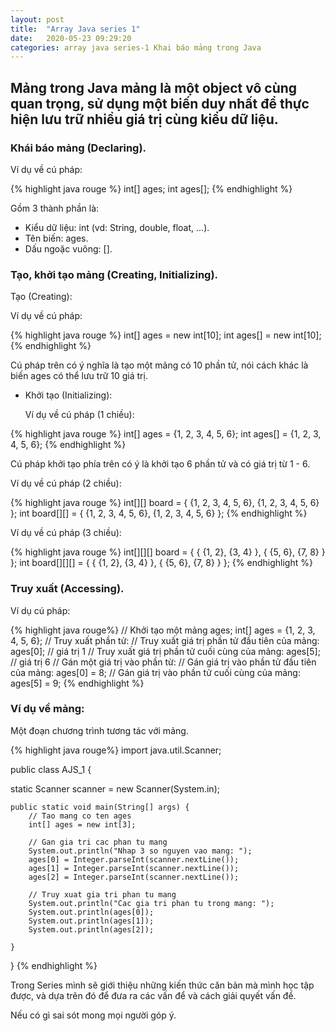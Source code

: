 ```yaml
---
layout: post
title:  "Array Java series 1"
date:   2020-05-23 09:29:20
categories: array java series-1 Khai báo mảng trong Java
---
```


## Mảng trong Java mảng là một object vô cùng quan trọng, sử dụng một biến duy nhất để thực hiện lưu trữ nhiều giá trị cùng kiểu dữ liệu. 

###  Khái báo mảng (Declaring).

Ví dụ về cú pháp:

{% highlight java rouge %}
int[] ages;
int ages[];
{% endhighlight %}

Gồm 3 thành phần là:
- Kiểu dữ liệu: int (vd: String, double, float, ...).
- Tên biến: ages.
- Dấu ngoặc vuông: [].

###  Tạo, khởi tạo mảng (Creating, Initializing).

Tạo (Creating):
 
Ví dụ về cú pháp:
         
{% highlight java rouge %}
int[] ages = new int[10];
int ages[] = new int[10];
{% endhighlight %}

Cú pháp trên có ý nghĩa là tạo một mảng có 10 phần tử, nói cách khác là biến ages có thể lưu trữ 10 giá trị.
    
* Khởi tạo (Initializing):

   Ví dụ về cú pháp (1 chiều):
   
{% highlight java rouge %}
  int[] ages = {1, 2, 3, 4, 5, 6};
  int ages[] = {1, 2, 3, 4, 5, 6};
{% endhighlight %}

Cú pháp khởi tạo phía trên có ý là khởi tạo 6 phần tử và có giá trị từ 1 - 6.
    
Ví dụ về cú pháp (2 chiều):

{% highlight java rouge %}
int[][] board = { {1, 2, 3, 4, 5, 6}, {1, 2, 3, 4, 5, 6} };
int board[][] = { {1, 2, 3, 4, 5, 6}, {1, 2, 3, 4, 5, 6} };
{% endhighlight %}
    
Ví dụ về cú pháp (3 chiều):
    
{% highlight java rouge %}
int[][][] board = { { {1, 2}, {3, 4} }, { {5, 6}, {7, 8} } };
int board[][][] = { { {1, 2}, {3, 4} }, { {5, 6}, {7, 8} } };
{% endhighlight %}

###  Truy xuất (Accessing).

Ví dụ cú pháp:

{% highlight java rouge%}
// Khởi tạo một mảng ages;
int[] ages = {1, 2, 3, 4, 5, 6};
// Truy xuất phần tử:
// Truy xuất giá trị phần tử đầu tiên của mảng:
ages[0]; // giá trị 1
// Truy xuất giá trị phần tử cuối cùng của mảng:
ages[5]; // giá trị 6
// Gán một giá trị vào phần từ:
// Gán giá trị vào phần tử đầu tiên của mảng:
ages[0] = 8;
// Gán giá trị vào phần tử cuối cùng của mảng:
ages[5] = 9;
{% endhighlight %}

###  Ví dụ về mảng:

Một đoạn chương trình tương tác với mảng.

{% highlight java rouge%}
import java.util.Scanner;

public class AJS_1 {

static Scanner scanner = new Scanner(System.in);
	
    public static void main(String[] args) {
		// Tao mang co ten ages
		int[] ages = new int[3];
		
		// Gan gia tri cac phan tu mang
		System.out.println("Nhap 3 so nguyen vao mang: ");
		ages[0] = Integer.parseInt(scanner.nextLine());
		ages[1] = Integer.parseInt(scanner.nextLine());
		ages[2] = Integer.parseInt(scanner.nextLine());
		
		// Truy xuat gia tri phan tu mang
		System.out.println("Cac gia tri phan tu trong mang: ");
		System.out.println(ages[0]);
		System.out.println(ages[1]);
		System.out.println(ages[2]);

	}
}
{% endhighlight %}

Trong Series mình sẽ giới thiệu những kiến thức căn bản mà mình học tập được, và dựa trên đó để đưa ra các vấn để và cách giải quyết vấn đề.

Nếu có gì sai sót mong mọi người góp ý.